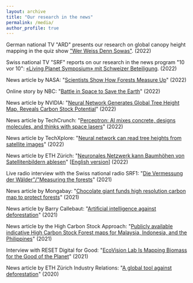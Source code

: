 ```yaml
---
layout: archive
title: "Our research in the news"
permalink: /media/
author_profile: true
---
```


German national TV "ARD" presents our research on global canopy height mapping in the quiz show ["Wer Weiss Denn Sowas"](https://www.daserste.de/unterhaltung/quiz-show/wer-weiss-denn-sowas/sendung/wer-weiss-denn-sowas-folge-931-100.html). (2022)

Swiss national TV "SRF" reports on our research in the news program "10 vor 10": [«Living Planet Symposium» mit Schweizer Beteiligung](https://www.srf.ch/play/tv/10-vor-10/video/living-planet-symposium-mit-schweizer-beteiligung?urn=urn:srf:video:f195eabf-8b7b-4689-b8f2-3d64165dedd3). (2022)

News article by NASA: "[Scientists Show How Forests Measure Up](https://earthobservatory.nasa.gov/images/149793/scientists-show-how-forests-measure-up)" (2022)

Online story by NBC: "[Battle in Space to Save the Earth](https://www.nbcbayarea.com/investigations/battle-in-space-to-save-the-earth/2889267/)" (2022)

News article by NVIDIA: "[Neural Network Generates Global Tree Height Map, Reveals Carbon Stock Potential](https://developer.nvidia.com/blog/neural-network-generates-global-tree-height-map-reveals-carbon-stock-potential/)" (2022)

News article by TechCrunch: "[Perceptron: AI mixes concrete, designs molecules, and thinks with space lasers](https://techcrunch.com/2022/04/30/perceptron-ai-news-roundup/?guccounter=1&guce_referrer=aHR0cHM6Ly93d3cuZ29vZ2xlLmNvbS8&guce_referrer_sig=AQAAAKO1ZDvKhZWTWL_mnsmx58LaIuerooOrVblhoUt2lYsXLTZ0ay-R5C1ng2j3FfKnQgYMqn-FfQHbEmvcdyDGwd-kXDJYmPF4-V1oIHBrB3sxPckZdJtuKTQQCiq2gLUUC-690yuTJikY4m8v-sUXUvpEvbupLoNfYJz_FOdEyInf)" (2022)

News article by TechXplore: "[Neural network can read tree heights from satellite images](https://techxplore.com/news/2022-04-neural-network-tree-heights-satellite.html)" (2022)

News article by ETH Zürich: "[Neuronales Netzwerk kann Baumhöhen von Satellitenbildern ablesen](https://ethz.ch/de/news-und-veranstaltungen/eth-news/news/2022/04/neuronales-netzwerk-kann-baumhoehen-von-satellitenbildern-ablesen.html)" [[English version](https://ethz.ch/en/news-and-events/eth-news/news/2022/04/neural-network-can-read-tree-heights-from-satellite-images.html)] (2022)

Live radio interview with the Swiss national radio SRF1: "[Die Vermessung der Wälder"/"Measuring the forests](https://www.srf.ch/audio/treffpunkt/die-vermessung-der-waelder?id=12035145)" (2021)

News article by Mongabay: "[Chocolate giant funds high resolution carbon map to protect forests](https://news.mongabay.com/2021/06/chocolate-giant-funds-high-resolution-carbon-map-to-protect-forests/)" (2021)

News article by Barry Callebaut: "[Artificial intelligence against deforestation](https://www.barry-callebaut.com/en/group/media/news-stories/artificial-intelligence-against-deforestation)" (2021)

News article by the High Carbon Stock Approach: "[Publicly available indicative High Carbon Stock Forest maps for Malaysia, Indonesia, and the Philippines](https://highcarbonstock.org/publicly-available-indicative-high-carbon-stock-forest-maps-for-malaysia-indonesia-and-the-philippines/)" (2021)

Interview with RESET Digital for Good: "[EcoVision Lab Is Mapping Biomass for the Good of the Planet](https://en.reset.org/blog/interview-ecovision-lab-mapping-biomass-good-planet-01282021)" (2021) 

News article by ETH Zürich Industry Relations: "[A global tool against deforestation](https://ethz.ch/en/industry-and-society/industry-relations/industry-news/2020/05/a-global-tool-against-deforestation.html)" (2020)

